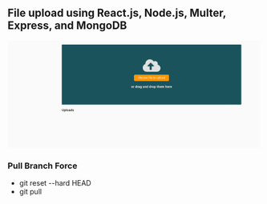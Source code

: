 ## File upload using React.js, Node.js, Multer, Express, and MongoDB

![](thumbnail.gif)

### Pull Branch Force 
- git reset --hard HEAD
- git pull